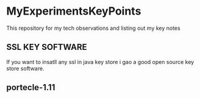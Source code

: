 # MyExperimentsKeyPoints

This repository for my tech observations and listing out my key notes
<h2>SSL KEY SOFTWARE</h2>
If you want to insatll any ssl in java key store i gao a good open source key store software.
<h2>portecle-1.11</h2>
